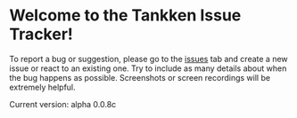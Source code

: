 # Welcome to the Tankken Issue Tracker!
To report a bug or suggestion, please go to the [issues](https://github.com/RRSoftware/Tankken-Bugs/issues) tab and create a new issue or react to an existing one. Try to include as many details about when the bug happens as possible. Screenshots or screen recordings will be extremely helpful.

Current version: alpha 0.0.8c
